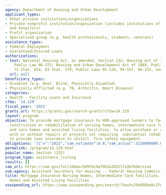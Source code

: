 ```yaml
---
agency: Department of Housing and Urban Development
applicant_types:
- Other private institutions/organizations
- Private nonprofit institution/organization (includes institutions of higher education
  and hospitals)
- Profit organization
- Specialized group (e.g. health professionals, students, veterans)
assistance_types:
- Federal Employment
- Guaranteed/Insured Loans
authorizations:
- text: National Housing Act, as amended, Section 232; Housing Act of 1959, as amended,
    Public Law 86-372; Housing and Urban Development Act of 1969, Public Law 91-152,
    73 Stat. 654, 83 Stat. 379; Public Laws 95-128, 95-557, 96-153, and 98-181.
  url: null
beneficiary_types:
- Disabled (e.g. Deaf, Blind, Physically Disabled)
- Physically Afflicted (e.g. TB, Arthritis, Heart Disease)
categories:
- Health - Facility Loans and Insurance
cfda: '14.129'
fiscal_year: '2022'
grants_url: https://grants.gov/search-grants?cfda=14.129
layout: program
objective: To provide mortgage insurance to HUD-approved lenders to facilitate the
  construction or rehabilitation of nursing homes, intermediate care facilities, board
  and care homes and assisted living facilities, to allow purchase or refinancing
  with or without repairs of projects not requiring  substantial rehabilitation, and
  to provide loan insurance to install  fire safety equipment.
obligations: '[{"x":"2022","sam_estimate":0.0,"sam_actual":3116000000.0,"usa_spending_actual":0.0},{"x":"2023","sam_estimate":3142000000.0,"sam_actual":0.0,"usa_spending_actual":0.0},{"x":"2024","sam_estimate":3142000000.0,"sam_actual":0.0,"usa_spending_actual":0.0}]'
permalink: /program/14.129.html
popular_name: Section (232)
program_type: assistance_listing
results: []
sam_url: https://sam.gov/fal/148aec9d97dc4a79b3a28221fa3bf6d4/view
sub-agency: Assistant Secretary for Housing -- Federal Housing Commissioner
title: Mortgage Insurance Nursing Homes, Intermediate Care Facilities, Board and Care
  Homes and Assisted Living Facilities
usaspending_url: https://www.usaspending.gov/search/?hash=294d98ba8c2f8e8c27a54da6e8781722
---
```

